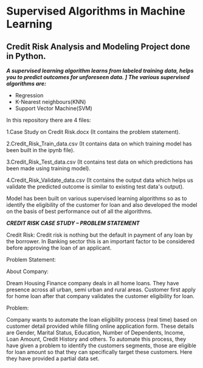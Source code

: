 # Supervised Algorithms in Machine Learning

## Credit Risk Analysis and Modeling Project done in Python.


***A supervised learning algorithm learns from labeled training data, helps you to predict outcomes for unforeseen data. ]
The various supervised algorithms are:***
- Regression
- K-Nearest neighbours(KNN)
- Support Vector Machine(SVM)

In this repository there are 4 files:

1.Case Study on Credit Risk.docx (It contains the problem statement).

2.Credit_Risk_Train_data.csv (It contains data on which training model has been built in the ipynb file).

3.Credit_Risk_Test_data.csv (It contains test data on which predictions has been made using training model).

4.Credit_Risk_Validate_data.csv (It contains the output data which helps us validate the predicted outcome is similar to existing test data's output).

Model has been built on various supervised learning algorithms so as to identify the eligibility of the  customer for loan and also developed the model on the basis of best performance out of all the algorithms.


***CREDIT RISK CASE STUDY – PROBLEM STATEMENT***

Credit Risk:
Credit risk is nothing but the default in payment of any loan by the borrower. In Banking sector this is an important factor to be considered before approving the loan of an applicant.


Problem Statement:

About Company:

Dream Housing Finance company deals in all home loans. They have presence across all urban, semi urban and rural areas. Customer first apply for home loan after that company validates the customer eligibility for loan.

Problem:

Company wants to automate the loan eligibility process (real time) based on customer detail provided while filling online application form. These details are Gender, Marital Status, Education, Number of Dependents, Income, Loan Amount, Credit History and others. To automate this process, they have given a problem to identify the customers segments, those are eligible for loan amount so that they can specifically target these customers. Here they have provided a partial data set.



